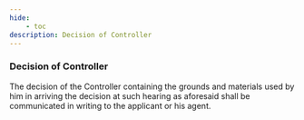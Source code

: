 ```yaml
---
hide:
    - toc
description: Decision of Controller
---
```


### Decision of Controller

The decision of the Controller containing the grounds and materials used by him in arriving the decision at such hearing as aforesaid shall be communicated in writing to the applicant or his agent.
